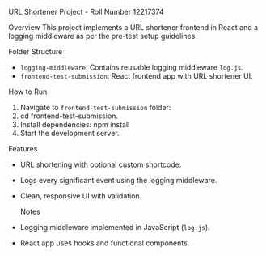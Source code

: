 URL Shortener Project - Roll Number 12217374

Overview
This project implements a URL shortener frontend in React and a logging middleware as per the pre-test setup guidelines.

Folder Structure
- `logging-middleware`: Contains reusable logging middleware `log.js`.
- `frontend-test-submission`: React frontend app with URL shortener UI.

How to Run
1. Navigate to `frontend-test-submission` folder:
2. cd frontend-test-submission.
3. Install dependencies: npm install
4. Start the development server.

   
 Features
- URL shortening with optional custom shortcode.
- Logs every significant event using the logging middleware.
- Clean, responsive UI with validation.
  
  Notes
- Logging middleware implemented in JavaScript (`log.js`).
- React app uses hooks and functional components.



